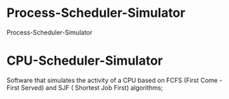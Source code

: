 # Process-Scheduler-Simulator
Process-Scheduler-Simulator


# CPU-Scheduler-Simulator

   Software that simulates the activity of a CPU based on FCFS (First Come - First Served) and SJF ( Shortest Job First) algorithms;

